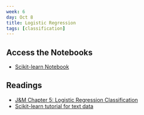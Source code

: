 ```yaml
---
week: 6
day: Oct 8
title: Logistic Regression
tags: [classification]
---
```


## Access the Notebooks

- [Scikit-learn Notebook](https://mybinder.org/v2/gh/anyl580/lectures/master?urlpath=notebooks/6-Logistic-Regression/sentiment_scikitlearn_NB_LogReg.ipynb)

## Readings

- [J&M Chapter 5: Logistic Regression
Classification](https://web.stanford.edu/~jurafsky/slp3/5.pdf)
- [Scikit-learn tutorial for text data](https://scikit-learn.org/stable/tutorial/text_analytics/working_with_text_data.html)
